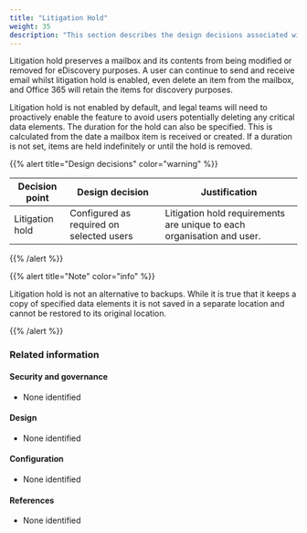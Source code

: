 ```yaml
---
title: "Litigation Hold"
weight: 35
description: "This section describes the design decisions associated with Exchange Online for system(s) built using ASD's Blueprint for Secure Cloud."
---
```


Litigation hold preserves a mailbox and its contents from being modified or removed for eDiscovery purposes. A user can continue to send and receive email whilst litigation hold is enabled, even delete an item from the mailbox, and Office 365 will retain the items for discovery purposes.

Litigation hold is not enabled by default, and legal teams will need to proactively enable the feature to avoid users potentially deleting any critical data elements. The duration for the hold can also be specified. This is calculated from the date a mailbox item is received or created. If a duration is not set, items are held indefinitely or until the hold is removed.

{{% alert title="Design decisions" color="warning" %}}

| Decision point  | Design decision                          | Justification                                                          |
| --------------- | ---------------------------------------- | ---------------------------------------------------------------------- |
| Litigation hold | Configured as required on selected users | Litigation hold requirements are unique to each organisation and user. |

{{% /alert %}}

{{% alert title="Note" color="info" %}}

Litigation hold is not an alternative to backups. While it is true that it keeps a copy of specified data elements it is not saved in a separate location and cannot be restored to its original location.

{{% /alert %}}

### Related information

#### Security and governance

- None identified

#### Design

- None identified

#### Configuration

- None identified

#### References

- None identified
